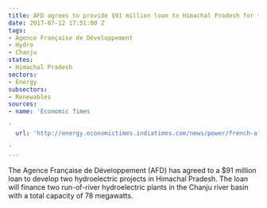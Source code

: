 ```yaml
---
title: AFD agrees to provide $91 million loan to Himachal Pradesh for two hydro projects
date: 2017-07-12 17:51:00 Z
tags:
- Agence Française de Développement
- Hydro
- Chanju
states:
- Himachal Pradesh
sectors:
- Energy
subsectors:
- Renewables
sources:
- name: 'Economic Times

'
  url: 'http://energy.economictimes.indiatimes.com/news/power/french-afd-approves-80-mn-euro-loan-for-hydro-projects-in-himachal-pradesh/59451935

'
---
```


The Agence Française de Développement (AFD) has agreed to a $91 million loan to develop two hydroelectric projects in Himachal Pradesh. The loan will finance two run-of-river hydroelectric plants in the Chanju river basin with a total capacity of 78 megawatts.

